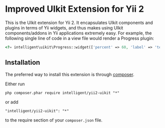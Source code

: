 Improved UIkit Extension for Yii 2
=====================================

This is the UIkit extension for Yii 2. It encapsulates UIkit components
and plugins in terms of Yii widgets, and thus makes using UIkit components/addons
in Yii applications extremely easy. For example, the following
single line of code in a view file would render a Progress plugin:

```php
<?= intelligent\uikit\Progress::widget(['percent' => 60, 'label' => 'test']) ?>
```


Installation
------------

The preferred way to install this extension is through [composer](http://getcomposer.org/download/).

Either run

```
php composer.phar require intelligent/yii2-uikit "*"
```

or add

```
"intelligent/yii2-uikit": "*"
```

to the require section of your `composer.json` file.
